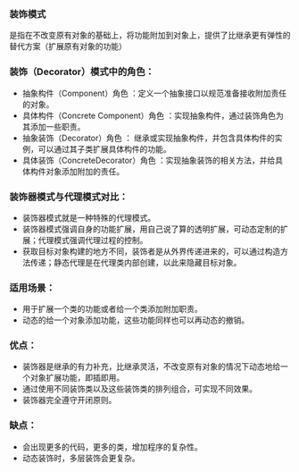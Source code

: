 ### 装饰模式

是指在不改变原有对象的基础上，将功能附加到对象上，提供了比继承更有弹性的替代方案（扩展原有对象的功能）

### 装饰（Decorator）模式中的角色：

* 抽象构件（Component）角色 ：定义一个抽象接口以规范准备接收附加责任的对象。
* 具体构件（Concrete Component）角色 ：实现抽象构件，通过装饰角色为其添加一些职责。
* 抽象装饰（Decorator）角色 ： 继承或实现抽象构件，并包含具体构件的实例，可以通过其子类扩展具体构件的功能。
* 具体装饰（ConcreteDecorator）角色 ：实现抽象装饰的相关方法，并给具体构件对象添加附加的责任。

### 装饰器模式与代理模式对比：

* 装饰器模式就是一种特殊的代理模式。
* 装饰器模式强调自身的功能扩展，用自己说了算的透明扩展，可动态定制的扩展；代理模式强调代理过程的控制。
* 获取目标对象构建的地方不同，装饰者是从外界传递进来的，可以通过构造方法传递；静态代理是在代理类内部创建，以此来隐藏目标对象。

### 适用场景：

* 用于扩展一个类的功能或者给一个类添加附加职责。
* 动态的给一个对象添加功能，这些功能同样也可以再动态的撤销。

### 优点：

* 装饰器是继承的有力补充，比继承灵活，不改变原有对象的情况下动态地给一个对象扩展功能，即插即用。
* 通过使用不同装饰类以及这些装饰类的排列组合，可实现不同效果。
* 装饰器完全遵守开闭原则。

### 缺点：

* 会出现更多的代码，更多的类，增加程序的复杂性。
* 动态装饰时，多层装饰会更复杂。